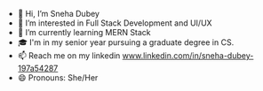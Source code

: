 - 👋 Hi, I’m Sneha Dubey
- 👀 I’m interested in Full Stack Development and UI/UX
- 🌱 I’m currently learning MERN Stack
-  🎓 I'm in my senior year pursuing a graduate degree in CS.
- 📫 Reach me on my linkedin www.linkedin.com/in/sneha-dubey-197a54287
- 😄 Pronouns: She/Her


<!---
Sneha2104/Sneha2104 is a ✨ special ✨ repository because its `README.md` (this file) appears on your GitHub profile.
You can click the Preview link to take a look at your changes.
--->
